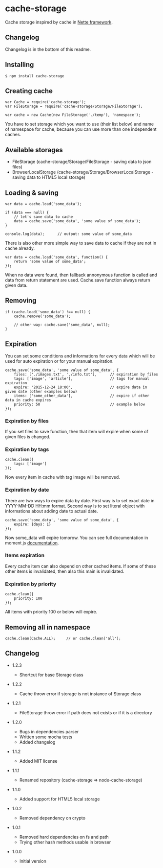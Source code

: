 # cache-storage
Cache storage inspired by cache in [Nette framework](http://doc.nette.org/en/caching).

## Changelog

Changelog is in the bottom of this readme.

## Installing

```
$ npm install cache-storage
```

## Creating cache

```
var Cache = require('cache-storage');
var FileStorage = require('cache-storage/Storage/FileStorage');

var cache = new Cache(new FileStorage('./temp'), 'namespace');
```

You have to set storage which you want to use (their list below) and name of namespace for cache, because you can use
more than one independent caches.

## Available storages

* FileStorage (cache-storage/Storage/FileStorage - saving data to json files)
* BrowserLocalStorage (cache-storage/Storage/BrowserLocalStorage - saving data to HTML5 local storage)

## Loading & saving

```
var data = cache.load('some_data');

if (data === null) {
	// let's save data to cache
	data = cache.save('some_data', 'some value of some_data');
}

console.log(data);		// output: some value of some_data
```

There is also other more simple way to save data to cache if they are not in cache already.

```
var data = cache.load('some_data', function() {
	return 'some value of some_data';
});
```

When no data were found, then fallback annonymous function is called and data from return statement are used.
Cache.save function always return given data.

## Removing

```
if (cache.load('some_data') !== null) {
	cache.remove('some_data');

	// other way: cache.save('some_data', null);
}
```

## Expiration

You can set some conditions and informations for every data which will be used for auto expiration or for your manual
expiration.

```
cache.save('some_data', 'some value of some_data', {
	files: ['./images.txt', './info.txt'],		// expiration by files
	tags: ['image', 'article'],					// tags for manual expiration
	expire: '2015-12-24 18:00',					// expire data in given date (other examples below)
	items: ['some_other_data'],					// expire if other data in cache expires
	priority: 50								// example below
});
```

### Expiration by files

If you set files to save function, then that item will expire when some of given files is changed.

### Expiration by tags

```
cache.clean({
	tags: ['image']
});
```

Now every item in cache with tag image will be removed.

### Expiration by date

There are two ways to expire data by date. First way is to set exact date in YYYY-MM-DD HH:mm format. Second way is to
set literal object with informations about adding date to actual date.

```
cache.save('some_data', 'some value of some_data', {
	expire: {days: 1}
});
```

Now some_data will expire tomorow. You can see full documentation in moment.js [documentation](http://momentjs.com/docs/#/manipulating/add/).

### Items expiration

Every cache item can also depend on other cached items. If some of these other items is invalidated, then also this main
is invalidated.

### Expiration by priority

```
cache.clean({
	priority: 100
});
```

All items with priority 100 or below will expire.

## Removing all in namespace

```
cache.clean(Cache.ALL);		// or cache.clean('all');
```

## Changelog

* 1.2.3
	+ Shortcut for base Storage class

* 1.2.2
	+ Cache throw error if storage is not instance of Storage class

* 1.2.1
	+ FileStorage throw error if path does not exists or if it is a directory

+ 1.2.0
	+ Bugs in dependencies parser
	+ Written some mocha tests
	+ Added changelog

+ 1.1.2
	+ Added MIT license

* 1.1.1
	+ Renamed repository (cache-storage => node-cache-storage)

* 1.1.0
	+ Added support for HTML5 local storage

* 1.0.2
	+ Removed dependency on crypto

* 1.0.1
	+ Removed hard dependencies on fs and path
	+ Trying other hash methods usable in browser


* 1.0.0
	+ Initial version